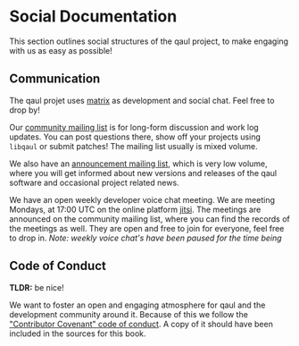 # Social Documentation

This section outlines social structures of the qaul project, to
make engaging with us as easy as possible!


## Communication

The qaul projet uses [matrix] as development and social chat. Feel
free to drop by!

Our [community mailing list] is for long-form discussion and work log
updates.  You can post questions there, show off your projects using
`libqaul` or submit patches!  The mailing list usually is mixed volume.

We also have an [announcement mailing list], which is very low volume,
where you will get informed about new versions and releases of the
qaul software and occasional project related news.

We have an open weekly developer voice chat meeting.  We are meeting
Mondays, at 17:00 UTC on the online platform [jitsi].  The meetings
are announced on the community mailing list, where you can find the
records of the meetings as well.  They are open and free to join for
everyone, feel free to drop in. *Note: weekly voice chat's have been
paused for the time being*

[matrix]: https://matrix.to/#/!ljaaylfsbkWFYNoNPT:matrix.org
[announcement mailing list]: https://lists.sr.ht/~qaul/announcements
[community mailing list]: https://lists.sr.ht/~qaul/community
[jitsi]: https://meet.jit.si/qaul


## Code of Conduct

**TLDR:** be nice!

We want to foster an open and engaging atmosphere for qaul and the development community around it.
Because of this we follow the ["Contributor Covenant" code of conduct].
A copy of it should have been included in the sources for this book.

["Contributor Covenant" code of conduct]: code-of-conduct.md
